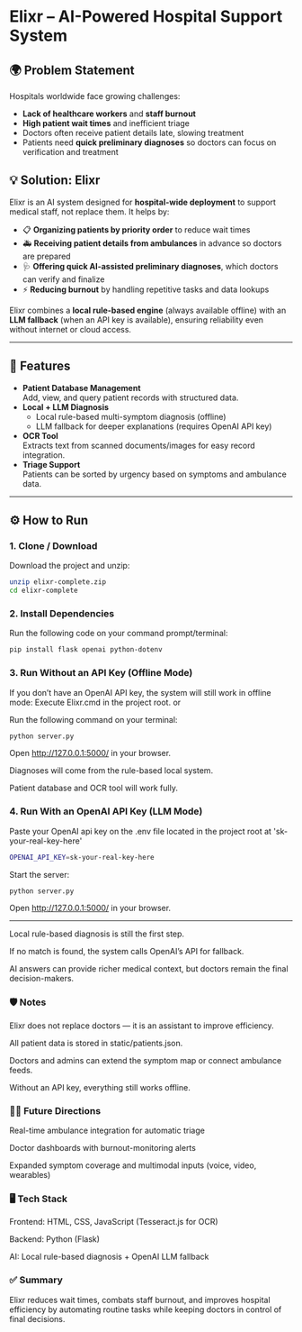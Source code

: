 # Elixr – AI-Powered Hospital Support System

## 🌍 Problem Statement
Hospitals worldwide face growing challenges:
- **Lack of healthcare workers** and **staff burnout**  
- **High patient wait times** and inefficient triage  
- Doctors often receive patient details late, slowing treatment  
- Patients need **quick preliminary diagnoses** so doctors can focus on verification and treatment  

## 💡 Solution: Elixr
Elixr is an AI system designed for **hospital-wide deployment** to support medical staff, not replace them. It helps by:
- 📋 **Organizing patients by priority order** to reduce wait times  
- 🚑 **Receiving patient details from ambulances** in advance so doctors are prepared  
- 🩺 **Offering quick AI-assisted preliminary diagnoses**, which doctors can verify and finalize  
- ⚡ **Reducing burnout** by handling repetitive tasks and data lookups  

Elixr combines a **local rule-based engine** (always available offline) with an **LLM fallback** (when an API key is available), ensuring reliability even without internet or cloud access.  

---

## 🚀 Features
- **Patient Database Management**  
  Add, view, and query patient records with structured data.  
- **Local + LLM Diagnosis**  
  - Local rule-based multi-symptom diagnosis (offline)  
  - LLM fallback for deeper explanations (requires OpenAI API key)  
- **OCR Tool**  
  Extracts text from scanned documents/images for easy record integration.  
- **Triage Support**  
  Patients can be sorted by urgency based on symptoms and ambulance data.  

---

## ⚙️ How to Run

### 1. Clone / Download
Download the project and unzip:
```bash
unzip elixr-complete.zip
cd elixr-complete
```
### 2. Install Dependencies
Run the following code on your command prompt/terminal:
```bash
pip install flask openai python-dotenv
```
### 3. Run Without an API Key (Offline Mode)
If you don’t have an OpenAI API key, the system will still work in offline mode:
Execute Elixr.cmd in the project root.
or

Run the following command on your terminal:
```bash
python server.py
```
Open http://127.0.0.1:5000/ in your browser.

Diagnoses will come from the rule-based local system.

Patient database and OCR tool will work fully.

### 4. Run With an OpenAI API Key (LLM Mode)
Paste your OpenAI api key on the .env file located in the project root at 'sk-your-real-key-here'
```bash
OPENAI_API_KEY=sk-your-real-key-here
```
Start the server:
```bash
python server.py
```
Open http://127.0.0.1:5000/ in your browser.
_________________________________________________________________________________________________________________________________________________________________________
Local rule-based diagnosis is still the first step.

If no match is found, the system calls OpenAI’s API for fallback.

AI answers can provide richer medical context, but doctors remain the final decision-makers.

### 🛡️ Notes

Elixr does not replace doctors — it is an assistant to improve efficiency.

All patient data is stored in static/patients.json.

Doctors and admins can extend the symptom map or connect ambulance feeds.

Without an API key, everything still works offline.

### 👩‍⚕️ Future Directions

Real-time ambulance integration for automatic triage

Doctor dashboards with burnout-monitoring alerts

Expanded symptom coverage and multimodal inputs (voice, video, wearables)

### 🖥️ Tech Stack

Frontend: HTML, CSS, JavaScript (Tesseract.js for OCR)

Backend: Python (Flask)

AI: Local rule-based diagnosis + OpenAI LLM fallback

### ✅ Summary

Elixr reduces wait times, combats staff burnout, and improves hospital efficiency by automating routine tasks while keeping doctors in control of final decisions.
